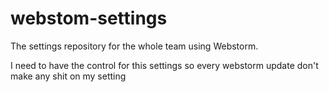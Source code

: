 # webstom-settings
The settings repository for the whole team using Webstorm.

I need to have the control for this settings so every webstorm update don't make any shit on my setting


